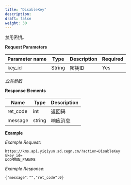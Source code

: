```yaml
---
title: "DisableKey"
description: 
draft: false
weight: 30
---
```


禁用密钥。

**Request Parameters**

| Parameter name | Type | Description | Required |
| --- | --- | --- | --- |
| key_id         | String | 密钥ID      | Yes      |

[_公共参数_](../../../parameters/)

**Response Elements**

| Name | Type | Description |
| --- | --- | --- |
| ret_code | int  | 返回码      |
| message  | string | 响应消息    |

**Example**

_Example Request_:

```
https://kms.api.yiqiyun.sd.cegn.cn/?action=DisableKey
&key_id=
&COMMON_PARAMS
```

_Example Response_:

```
{"message":"","ret_code":0}
```
